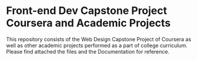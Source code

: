 # Front-end Dev Capstone Project Coursera and Academic Projects
This repository consists of the Web Design Capstone Project of Coursera as well as other academic projects performed as a part of college curriculum. Please find attached the files and the Documentation for reference. 
